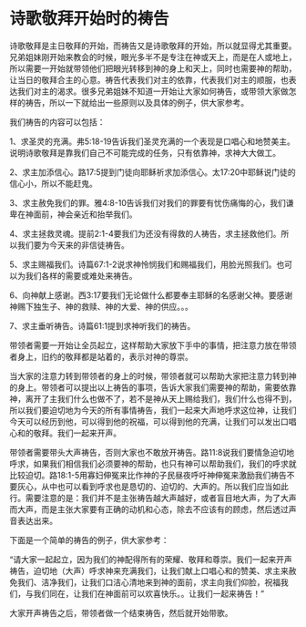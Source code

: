 # 诗歌敬拜开始时的祷告



<p>诗歌敬拜是主日敬拜的开始，而祷告又是诗歌敬拜的开始，所以就显得尤其重要。兄弟姐妹刚开始来教会的时候，眼光多半不是专注在神或天上，而是在人或地上，所以需要一开始就带领他们把眼光转移到神的身上和天上，同时也需要神的帮助，让当日的敬拜合主的心意。祷告代表我们对主的依靠，代表我们对主的顺服，也表达我们对主的渴求。很多兄弟姐妹不知道一开始让大家如何祷告，或带领大家做怎样的祷告，所以一下就给出一些原则以及具体的例子，供大家参考。</p>

<p>我们祷告的内容可以包括：</p>

<p>1、求圣灵的充满。弗5:18-19告诉我们圣灵充满的一个表现是口唱心和地赞美主。说明诗歌敬拜是靠我们自己不可能完成的任务，只有依靠神，求神大大做工。</p>

<p>2、求主加添信心。路17:5提到门徒向耶稣祈求加添信心。太17:20中耶稣说门徒的信心小，所以不能赶鬼。</p>

<p>3、求主赦免我们的罪。雅4:8-10告诉我们对我们的罪要有忧伤痛悔的心，我们谦卑在神面前，神会亲近和抬举我们。</p>

<p>4、求主拯救灵魂。提前2:1-4要我们为还没有得救的人祷告，求主拯救他们。所以我们要为今天来的非信徒祷告。</p>

<p>5、求主赐福我们。诗篇67:1-2说求神怜悯我们和赐福我们，用脸光照我们。也可以为我们各样的需要或难处来祷告。</p>

<p>6、向神献上感谢。西3:17要我们无论做什么都要奉主耶稣的名感谢父神。要感谢神赐下独生子、神的救赎、神的大爱、神的供应。。。</p>

<p>7、求主垂听祷告。诗篇61:1提到求神听我们的祷告。</p>

<p>带领者需要一开始让全员起立，这样帮助大家放下手中的事情，把注意力放在带领者身上，旧约的敬拜都是站着的，表示对神的尊崇。</p>

<p>当大家的注意力转到带领者的身上的时候，带领者就可以帮助大家把注意力转到神的身上。带领者可以提出以上祷告的事项，告诉大家我们需要神的帮助，需要依靠神，离开了主我们什么也做不了，若不是神从天上赐给我们，我们什么也得不到，所以我们要迫切地为今天的所有事情祷告，我们一起来大声地呼求这位神，让我们今天可以经历到他，可以得到他的祝福，可以得到他的充满，让我们可以发出口唱心和的敬拜。我们一起来开声。</p>

<p>带领者需要带头大声祷告，否则大家也不敢放开祷告。路11:8说我们要情急迫切地呼求，如果我们相信我们必须要神的帮助，也只有神可以帮助我们，我们的呼求就比较迫切。路18:1-5用寡妇伸冤来比作神的子民昼夜呼吁神伸冤来激励我们祷告不要灰心，从中也可以看到呼求也是恳切的、迫切的、大声的。所以我们应当如此行。需要注意的是：我们并不是主张祷告越大声越好，或者盲目地大声，为了大声而大声，而是主张大家要有正确的动机和心态，除去不应该有的顾虑，然后透过声音表达出来。</p>

<p>下面是一个简单的祷告的例子，供大家参考：</p>

<p>“请大家一起起立，因为我们的神配得所有的荣耀、敬拜和尊崇。我们一起来开声祷告，迫切地（大声）呼求神来充满我们，让我们献上口唱心和的赞美、求主来赦免我们、洁净我们，让我们口洁心清地来到神的面前，求主向我们仰脸，祝福我们，与我们同在，让我们在神面前可以欢喜快乐。。让我们一起来祷告！”</p>

<p>大家开声祷告之后，带领者做一个结束祷告，然后就开始带歌。</p>